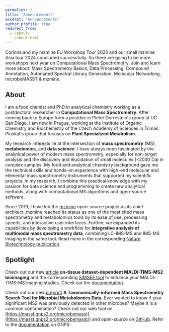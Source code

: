 ```yaml
---
permalink: /
title: "Announcements"
excerpt: "Announcements"
author_profile: true
redirect_from: 
  - /about/
  - /about.html
---
```


Corinna and my mzmine EU Workshop Tour 2023 and our small mzmine Asia tour 2024 concluded successfully. So there are going to be more workshops next 
year on Computational Mass Spectrometry. Join and learn more about: Mass Spectrometry Basics, Data Processing, Compound Annotation, Automated Spectral Library 
Generation, Molecular Networking, microbeMASST & mzmine. 


## About

I am a food chemist and PhD in analytical chemistry working as a postdoctoral researcher in **Computational Mass Spectrometry**. After coming back to Europe from a postdoc in Pieter Dorrestein's group at UC San Diego, I am now in Prague, working at the Institute of Organic Chemistry and Biochemistry of the Czech Academy of Sciences in Tomáš Pluskal's group that focuses on **Plant Specialized Metabolism**.

My research interests lie at the intersection of **mass spectrometry** (MS), **metabolomics**, and **data science**. I have always been fascinated by the analytical power of modern mass spectrometry, especially for non-target analysis and the discovery and elucidation of small molecules (<2000 Da) in complex samples. My food and analytical chemistry background gave me the technical skills and hands-on experience with high-end molecular and elemental mass spectrometry instruments that supported my scientific projects. In my research, I combine this practical knowledge with my passion for data science and programming to create new analytical methods, along with computational MS algorithms and open-source software.

Since 2019, I have led the [mzmine](https://www.mzmine.org/) open-source project as its chief architect. mzmine reached its status as one of the most cited mass spectrometry and metabolomics tools by its ease of use, processing speeds, and interactive user interfaces. Further, we expanded its capabilities by developing a workflow for **integrative analysis of multimodal mass spectrometry data**, combining LC-IMS-MS and IMS-MS imaging in the same tool. Read more in the corresponding [Nature Biotechnology publication](https://www.nature.com/articles/s41587-023-01690-2).


## Spotlight

Check out our new [article](https://www.nature.com/articles/s41467-023-43298-9) **on-tissue 
dataset-dependent MALDI-TIMS-MS2 bioimaging** and the corresponding [SIMSEF tool](https://github.com/SteffenHeu/simsef_py) to enhance your MALDI-TIMS-MS imaging studies. Check out the [documentation](https://mzmine.github.io/mzmine_documentation/workflows/simsef/simsef_workflow.html).

Check out our new [preprint](https://www.biorxiv.org/content/10.1101/2023.07.20.549584v1) **A Taxonomically-informed Mass Spectrometry Search Tool for Microbial Metabolomics Data**. Ever wanted to know if your significant MS2 was previously detected in other microbes? Maybe it is a common contamination? Check out our web tool on [https://masst.gnps2.org/microbemasst](https://masst.gnps2.org/microbemasst/) and open-source on [GitHub](https://github.com/robinschmid/microbe_masst). Refer to the [documentation](https://ccms-ucsd.github.io/GNPSDocumentation/microbemasst/) on GNPS.